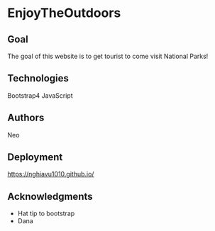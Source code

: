 # EnjoyTheOutdoors

## Goal
  The goal of this website is to get tourist to come visit National Parks!

## Technologies
  Bootstrap4
  JavaScript
  
## Authors
  Neo

## Deployment
https://nghiavu1010.github.io/

## Acknowledgments

* Hat tip to bootstrap
* Dana
